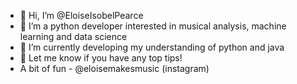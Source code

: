 - 👋 Hi, I’m @EloiseIsobelPearce
- 👀 I’m a python developer interested in musical analysis, machine learning and data science
- 🌱 I’m currently developing my understanding of python and java
- 💞️ Let me know if you have any top tips!
- A bit of fun - @eloisemakesmusic (instagram)
<!---
EloiseIsobelPearce/EloiseIsobelPearce is a ✨ special ✨ repository because its `README.md` (this file) appears on your GitHub profile.
You can click the Preview link to take a look at your changes.
--->
